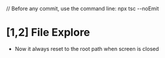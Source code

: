 // Before any commit, use the command line: npx tsc --noEmit

# [1,2] File Explore

- Now it always reset to the root path when screen is closed